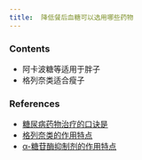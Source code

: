 ```yaml
---
title:  降低餐后血糖可以选用哪些药物
--- 
```


### Contents
- 阿卡波糖等适用于胖子
- 格列奈类适合瘦子

### References
- [糖尿病药物治疗的口诀是](/糖尿病药物治疗的口诀是)
- [格列奈类的作用特点](/格列奈类的作用特点)
- [α-糖苷酶抑制剂的作用特点](/α-糖苷酶抑制剂的作用特点)



